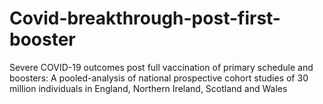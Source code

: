 # Covid-breakthrough-post-first-booster
Severe COVID-19 outcomes post full vaccination of primary schedule and boosters: A pooled-analysis of national prospective cohort studies of 30 million individuals in England, Northern Ireland, Scotland and Wales
